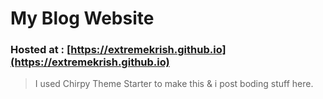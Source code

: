 # My Blog Website
### Hosted at : [https://extremekrish.github.io](https://extremekrish.github.io)

> I used Chirpy Theme Starter to make this & i post boding stuff here.
